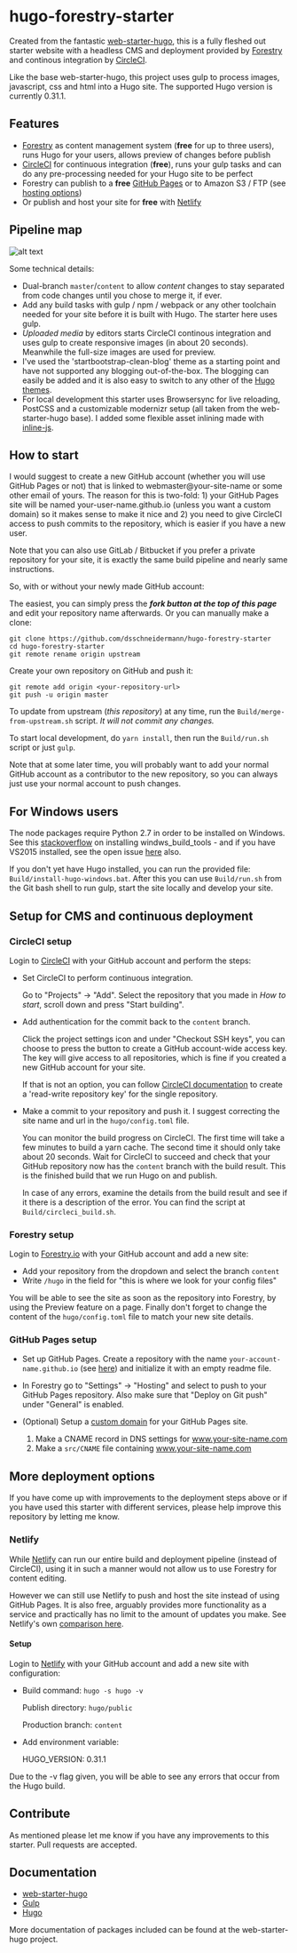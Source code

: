 # hugo-forestry-starter
Created from the fantastic [web-starter-hugo](https://github.com/adrinux/web-starter-hugo), this is a fully fleshed out starter website with a headless CMS and deployment provided by [Forestry](https://forestry.io) and continous integration by [CircleCI](https://circleci.com).

Like the base web-starter-hugo, this project uses gulp to process images, javascript, css and html into a Hugo site. The supported Hugo version is currently 0.31.1.

## Features
- [Forestry](https://forestry.io) as content management system (**free** for up to three users), runs Hugo for your users, allows preview of changes before publish
- [CircleCI](https://circleci.com) for continuous integration (**free**), runs your gulp tasks and can do any pre-processing needed for your Hugo site to be perfect
- Forestry can publish to a **free** [GitHub Pages](https://pages.github.com) or to Amazon S3 / FTP (see [hosting options](https://forestry.io/docs/hosting/))
- Or publish and host your site for **free** with [Netlify](https://netlify.com)

## Pipeline map
![alt text](https://raw.githubusercontent.com/dsschneidermann/hugo-forestry-starter/master/build-deploy-pipeline.png)

Some technical details:
- Dual-branch ```master```/```content``` to allow *content* changes to stay separated from code changes until you chose to merge it, if ever.
- Add any build tasks with gulp / npm / webpack or any other toolchain needed for your site before it is built with Hugo. The starter here uses gulp.
- *Uploaded media* by editors starts CircleCI continous integration and uses gulp to create responsive images (in about 20 seconds). Meanwhile the full-size images are used for preview.
- I've used the 'startbootstrap-clean-blog' theme as a starting point and have not supported any blogging out-of-the-box. The blogging can easily be added and it is also easy to switch to any other of the [Hugo themes](https://themes.gohugo.io/).
- For local development this starter uses Browsersync for live reloading, PostCSS and a customizable modernizr setup (all taken from the web-starter-hugo base). I added some flexible asset inlining made with [inline-js](https://www.npmjs.com/package/inline-js).

## How to start

I would suggest to create a new GitHub account (whether you will use GitHub Pages or not) that is linked to webmaster@your-site-name or some other email of yours. The reason for this is two-fold: 1) your GitHub Pages site will be named your-user-name.github.io (unless you want a custom domain) so it makes sense to make it nice and 2) you need to give CircleCI access to push commits to the repository, which is easier if you have a new user.

Note that you can also use GitLab / Bitbucket if you prefer a private repository for your site, it is exactly the same build pipeline and nearly same instructions.

So, with or without your newly made GitHub account:

The easiest, you can simply press the ***fork button at the top of this page*** and edit your repository name afterwards. Or you can manually make a clone:
```
git clone https://github.com/dsschneidermann/hugo-forestry-starter
cd hugo-forestry-starter
git remote rename origin upstream
```

Create your own repository on GitHub and push it:
```
git remote add origin <your-repository-url>
git push -u origin master
```
To update from upstream (_this repository_) at any time, run the ```Build/merge-from-upstream.sh``` script. *It will not commit any changes.*

To start local development, do ```yarn install```, then run the ```Build/run.sh``` script or just ```gulp```.

Note that at some later time, you will probably want to add your normal GitHub account as a contributor to the new repository, so you can always just use your normal account to push changes.

## For Windows users
The node packages require Python 2.7 in order to be installed on Windows. See this [stackoverflow](https://stackoverflow.com/questions/15126050/running-python-on-windows-for-node-js-dependencies#39648550) on installing windws_build_tools - and if you have VS2015 installed, see the open issue [here](https://github.com/felixrieseberg/windows-build-tools/issues/9) also.

If you don't yet have Hugo installed, you can run the provided file: ```Build/install-hugo-windows.bat```. After this you can use ```Build/run.sh``` from the Git bash shell to run gulp, start the site locally and develop your site.

## Setup for CMS and continuous deployment

### CircleCI setup

Login to [CircleCI](https://circleci.com) with your GitHub account and perform the steps:

* Set CircleCI to perform continuous integration.

    Go to "Projects" -> "Add". Select the repository that you made in *How to start*, scroll down and press "Start building".


* Add authentication for the commit back to the ```content``` branch.

    Click the project settings icon and under "Checkout SSH keys", you can choose to press the button to create a GitHub account-wide access key. The key will give access to all repositories, which is fine if you created a new GitHub account for your site.
    
    If that is not an option, you can follow [CircleCI documentation](https://circleci.com/docs/1.0/adding-read-write-deployment-key/) to create a 'read-write repository key' for the single repository.

* Make a commit to your repository and push it. I suggest correcting the site name and url in the ```hugo/config.toml``` file.

    You can monitor the build progress on CircleCI. The first time will take a few minutes to build a yarn cache. The second time it should only take about 20 seconds. Wait for CircleCI to succeed and check that your GitHub repository now has the ```content``` branch with the build result. This is the finished build that we run Hugo on and publish.

    In case of any errors, examine the details from the build result and see if it there is a description of the error. You can find the script at ```Build/circleci_build.sh```.

### Forestry setup

Login to [Forestry.io](https://forestry.io) with your GitHub account and add a new site:

* Add your repository from the dropdown and select the branch ```content```
* Write ```/hugo``` in the field for "this is where we look for your config files"

You will be able to see the site as soon as the repository into Forestry, by using the Preview feature on a page. Finally don't forget to change the content of the ```hugo/config.toml``` file to match your new site details.

### GitHub Pages setup

* Set up GitHub Pages. Create a repository with the name ```your-account-name.github.io``` (see [here](https://pages.github.com/#user-site)) and initialize it with an empty readme file.
* In Forestry go to "Settings" -> "Hosting" and select to push to your GitHub Pages repository. Also make sure that "Deploy on Git push" under "General" is enabled.
* (Optional) Setup a [custom domain](https://help.github.com/articles/using-a-custom-domain-with-github-pages/) for your GitHub Pages site.

   1) Make a CNAME record in DNS settings for www.your-site-name.com
   2) Make a ```src/CNAME``` file containing www.your-site-name.com 


## More deployment options

If you have come up with improvements to the deployment steps above or if you have used this starter with different services, please help improve this repository by letting me know. 

### Netlify

While [Netlify](https://netlify.com) can run our entire build and deployment pipeline (instead of CircleCI), using it in such a manner would not allow us to use Forestry for content editing.

However we can still use Netlify to push and host the site instead of using GitHub Pages. It is also free, arguably provides more functionality as a service and practically has no limit to the amount of updates you make. See Netlify's own [comparison here](https://www.netlify.com/github-pages-vs-netlify/).

#### Setup
Login to [Netlify](https://netlify.com) with your GitHub account and add a new site with configuration:

*   Build command: ```hugo -s hugo -v```

    Publish directory: ```hugo/public```

    Production branch: ```content```
* Add environment variable:

     HUGO_VERSION: 0.31.1

Due to the -v flag given, you will be able to see any errors that occur from the Hugo build.

## Contribute

As mentioned please let me know if you have any improvements to this starter. Pull requests are accepted.

## Documentation
- [web-starter-hugo](https://github.com/adrinux/web-starter-hugo)
- [Gulp](https://github.com/gulpjs/gulp/tree/master/docs)
- [Hugo](https://gohugo.io/overview/introduction/)

More documentation of packages included can be found at the web-starter-hugo project.